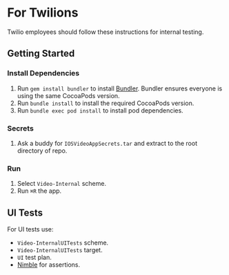 # For Twilions

Twilio employees should follow these instructions for internal testing.

## Getting Started

### Install Dependencies

1. Run `gem install bundler` to install [Bundler](https://bundler.io/). Bundler ensures everyone is using the same CocoaPods version.
1. Run `bundle install` to install the required CocoaPods version.
1. Run `bundle exec pod install` to install pod dependencies.

### Secrets

1. Ask a buddy for `IOSVideoAppSecrets.tar` and extract to the root directory of repo.

### Run

1. Select `Video-Internal` scheme.
1. Run `⌘R` the app.

## UI Tests

For UI tests use:

- `Video-InternalUITests` scheme.
- `Video-InternalUITests` target. 
- `UI` test plan.
- [Nimble](https://github.com/Quick/Quick) for assertions.
